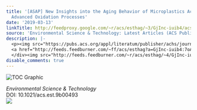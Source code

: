 ```yaml
---
title: '[ASAP] New Insights into the Aging Behavior of Microplastics Accelerated by
  Advanced Oxidation Processes'
date: '2019-03-13'
linkTitle: http://feedproxy.google.com/~r/acs/esthag/~3/GjInc-iuib4/acs.est.9b00493
source: 'Environmental Science & Technology: Latest Articles (ACS Publications)'
description: |-
  <p><img src="https://pubs.acs.org/appl/literatum/publisher/achs/journals/content/esthag/0/esthag.ahead-of-print/acs.est.9b00493/20190312/images/medium/es-2019-004937_0005.gif" alt="TOC Graphic"/></p><div><cite>Environmental Science & Technology</cite></div><div>DOI: 10.1021/acs.est.9b00493</div><div class="feedflare">
  <a href="http://feeds.feedburner.com/~ff/acs/esthag?a=GjInc-iuib4:7oA-Nt4U1kY:yIl2AUoC8zA"><img src="http://feeds.feedburner.com/~ff/acs/esthag?d=yIl2AUoC8zA" border="0"></img></a>
  </div><img src="http://feeds.feedburner.com/~r/acs/esthag/~4/GjInc-iuib4" height="1" width="1" ...
disable_comments: true
---
```

<p><img src="https://pubs.acs.org/appl/literatum/publisher/achs/journals/content/esthag/0/esthag.ahead-of-print/acs.est.9b00493/20190312/images/medium/es-2019-004937_0005.gif" alt="TOC Graphic"/></p><div><cite>Environmental Science & Technology</cite></div><div>DOI: 10.1021/acs.est.9b00493</div><div class="feedflare">
<a href="http://feeds.feedburner.com/~ff/acs/esthag?a=GjInc-iuib4:7oA-Nt4U1kY:yIl2AUoC8zA"><img src="http://feeds.feedburner.com/~ff/acs/esthag?d=yIl2AUoC8zA" border="0"></img></a>
</div><img src="http://feeds.feedburner.com/~r/acs/esthag/~4/GjInc-iuib4" height="1" width="1" ...